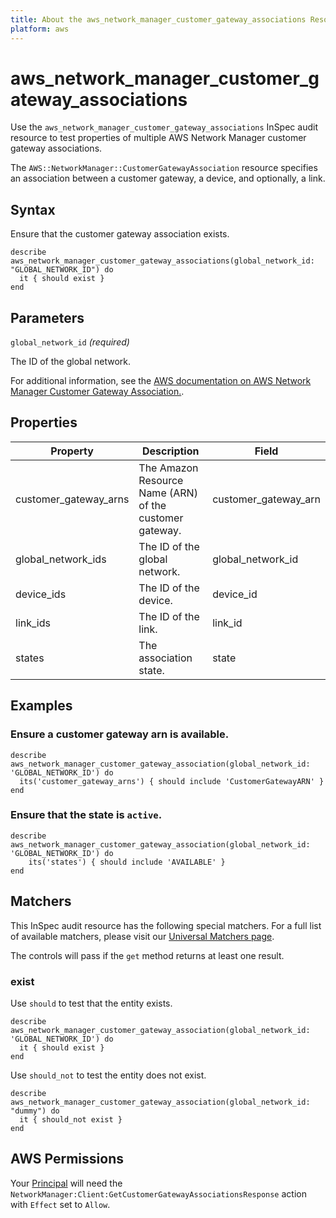 ```yaml
---
title: About the aws_network_manager_customer_gateway_associations Resource
platform: aws
---
```


# aws_network_manager_customer_gateway_associations

Use the `aws_network_manager_customer_gateway_associations` InSpec audit resource to test properties of multiple AWS Network Manager customer gateway associations.

The `AWS::NetworkManager::CustomerGatewayAssociation` resource specifies an association between a customer gateway, a device, and optionally, a link.

## Syntax

Ensure that the customer gateway association exists.

    describe aws_network_manager_customer_gateway_associations(global_network_id: "GLOBAL_NETWORK_ID") do
      it { should exist }
    end

## Parameters

`global_network_id` _(required)_

The ID of the global network.

For additional information, see the [AWS documentation on AWS Network Manager Customer Gateway Association.](https://docs.aws.amazon.com/AWSCloudFormation/latest/UserGuide/aws-resource-networkmanager-customergatewayassociation.html).

## Properties

| Property | Description | Field |
| --- | --- | --- |
| customer_gateway_arns | The Amazon Resource Name (ARN) of the customer gateway. | customer_gateway_arn |
| global_network_ids | The ID of the global network. | global_network_id |
| device_ids | The ID of the device.| device_id |
| link_ids | The ID of the link. | link_id |
| states | The association state. | state |

## Examples

### Ensure a customer gateway arn is available.

    describe aws_network_manager_customer_gateway_association(global_network_id: 'GLOBAL_NETWORK_ID') do
      its('customer_gateway_arns') { should include 'CustomerGatewayARN' }
    end

### Ensure that the state is `active`.
    describe aws_network_manager_customer_gateway_association(global_network_id: 'GLOBAL_NETWORK_ID') do
        its('states') { should include 'AVAILABLE' }
    end

## Matchers

This InSpec audit resource has the following special matchers. For a full list of available matchers, please visit our [Universal Matchers page](https://www.inspec.io/docs/reference/matchers/).

The controls will pass if the `get` method returns at least one result.

### exist

Use `should` to test that the entity exists.

    describe aws_network_manager_customer_gateway_association(global_network_id: 'GLOBAL_NETWORK_ID') do
      it { should exist }
    end

Use `should_not` to test the entity does not exist.

    describe aws_network_manager_customer_gateway_association(global_network_id: "dummy") do
      it { should_not exist }
    end

## AWS Permissions

Your [Principal](https://docs.aws.amazon.com/IAM/latest/UserGuide/intro-structure.html#intro-structure-principal) will need the `NetworkManager:Client:GetCustomerGatewayAssociationsResponse` action with `Effect` set to `Allow`.
